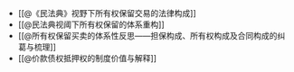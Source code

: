 - [[@《民法典》视野下所有权保留交易的法律构成]]
- [[@民法典视阈下所有权保留的体系重构]]
- [[@所有权保留买卖的体系性反思——担保构成、所有权构成及合同构成的纠葛与梳理]]
- [[@价款债权抵押权的制度价值与解释]]